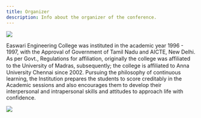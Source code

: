 ```yaml
---
title: Organizer
description: Info about the organizer of the conference.
---
```


<div class = "mx-auto w-full">
<img src = "/EEC_ICON.webp" class = "mx-auto w-48 h-48"/>
</div>
<div class = "flex flex-col md:flex-row gap-2">
<p>
Easwari Engineering College was instituted in the academic year 1996 - 1997, with the Approval of Government of Tamil Nadu and AICTE, New Delhi. As per Govt., Regulations for aﬃliation, originally the college was aﬃliated to the University of Madras, subsequently; the college is aﬃliated to Anna University Chennai since 2002. Pursuing the philosophy of continuous learning, the Institution prepares the students to score creditably in the Academic sessions and also encourages them to develop their interpersonal and intrapersonal skills and attitudes to approach life with confidence.
</p>
<div class = "mx-auto w-full">
<img src = "/eas2.webp" class = "mx-auto object-cover w-full"/>
</div>
</div>
